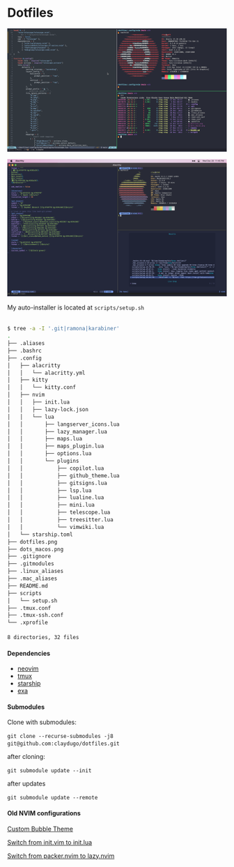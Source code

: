 # Dotfiles

![20221228](dotfiles.png)

![20221228](dots_macos.png)

My auto-installer is located at `scripts/setup.sh`

```bash

$ tree -a -I '.git|ramona|karabiner'
.
├── .aliases
├── .bashrc
├── .config
│   ├── alacritty
│   │   └── alacritty.yml
│   ├── kitty
│   │   └── kitty.conf
│   ├── nvim
│   │   ├── init.lua
│   │   ├── lazy-lock.json
│   │   └── lua
│   │       ├── langserver_icons.lua
│   │       ├── lazy_manager.lua
│   │       ├── maps.lua
│   │       ├── maps_plugin.lua
│   │       ├── options.lua
│   │       └── plugins
│   │           ├── copilot.lua
│   │           ├── github_theme.lua
│   │           ├── gitsigns.lua
│   │           ├── lsp.lua
│   │           ├── lualine.lua
│   │           ├── mini.lua
│   │           ├── telescope.lua
│   │           ├── treesitter.lua
│   │           └── vimwiki.lua
│   └── starship.toml
├── dotfiles.png
├── dots_macos.png
├── .gitignore
├── .gitmodules
├── .linux_aliases
├── .mac_aliases
├── README.md
├── scripts
│   └── setup.sh
├── .tmux.conf
├── .tmux-ssh.conf
└── .xprofile

8 directories, 32 files
```

#### Dependencies
* [neovim](https://neovim.io/)
* [tmux](https://github.com/tmux/tmux/wiki)
* [starship](https://starship.rs)
* [exa](https://the.exa.website/)

#### Submodules

Clone with submodules:

`git clone --recurse-submodules -j8 git@github.com:claydugo/dotfiles.git`

after cloning:

`git submodule update --init`

after updates

`git submodule update --remote`

#### Old NVIM configurations

[Custom Bubble Theme](https://github.com/claydugo/dotfiles/tree/c3a7fd79d0722f6af88129d9861a21a8f20ef223)

[Switch from init.vim to init.lua](https://github.com/claydugo/dotfiles/commit/9803e70ab5df4f5db7f9da858a3c670d378daf0b)

[Switch from packer.nvim to lazy.nvim](https://github.com/claydugo/dotfiles/commit/00000000a6b60527c21ba36515c93c71869ae253)

